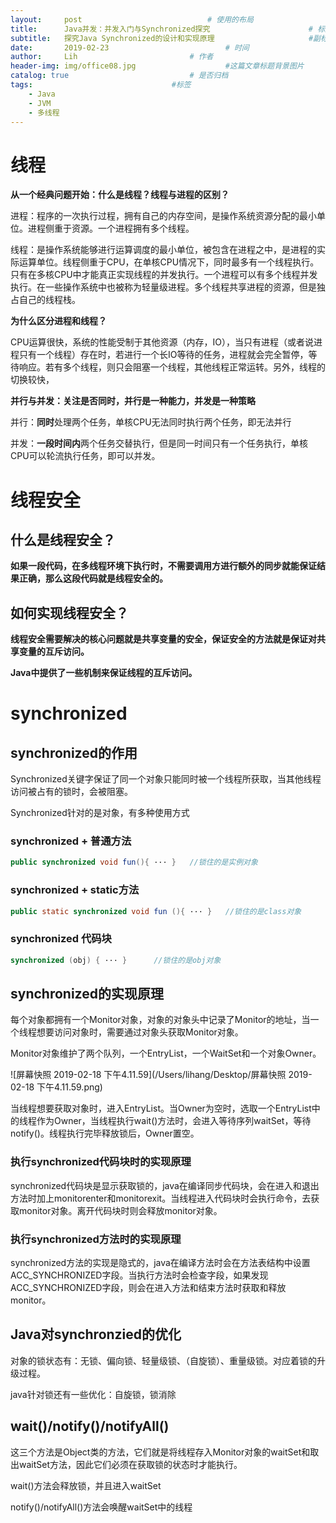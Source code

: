 ```yaml
---
layout:     post   				        	# 使用的布局
title:      Java并发：并发入门与Synchronized探究				  		# 标题 
subtitle:   探究Java Synchronized的设计和实现原理          			#副标题
date:       2019-02-23 				      		# 时间
author:     Lih 						# 作者
header-img: img/office08.jpg 					#这篇文章标题背景图片
catalog: true 							# 是否归档
tags:								#标签
    - Java
    - JVM
    - 多线程
---
```


# 线程

**从一个经典问题开始：什么是线程？线程与进程的区别？**

进程：程序的一次执行过程，拥有自己的内存空间，是操作系统资源分配的最小单位。进程侧重于资源。一个进程拥有多个线程。

线程：是操作系统能够进行运算调度的最小单位，被包含在进程之中，是进程的实际运算单位。线程侧重于CPU，在单核CPU情况下，同时最多有一个线程执行。只有在多核CPU中才能真正实现线程的并发执行。一个进程可以有多个线程并发执行。在一些操作系统中也被称为轻量级进程。多个线程共享进程的资源，但是独占自己的线程栈。

**为什么区分进程和线程？**

CPU运算很快，系统的性能受制于其他资源（内存，IO），当只有进程（或者说进程只有一个线程）存在时，若进行一个长IO等待的任务，进程就会完全暂停，等待响应。若有多个线程，则只会阻塞一个线程，其他线程正常运转。另外，线程的切换较快，

**并行与并发：关注是否同时，并行是一种能力，并发是一种策略**

并行：**同时**处理两个任务，单核CPU无法同时执行两个任务，即无法并行

并发：**一段时间内**两个任务交替执行，但是同一时间只有一个任务执行，单核CPU可以轮流执行任务，即可以并发。

#  线程安全

## 什么是线程安全？

**如果一段代码，在多线程环境下执行时，不需要调用方进行额外的同步就能保证结果正确，那么这段代码就是线程安全的。**

## 如何实现线程安全？

**线程安全需要解决的核心问题就是共享变量的安全，保证安全的方法就是保证对共享变量的互斥访问。**

**Java中提供了一些机制来保证线程的互斥访问。**

# synchronized

## synchronized的作用

Synchronized关键字保证了同一个对象只能同时被一个线程所获取，当其他线程访问被占有的锁时，会被阻塞。

Synchronized针对的是对象，有多种使用方式

### synchronized + 普通方法

```java
public synchronized void fun(){	···	}	//锁住的是实例对象
```

### synchronized + static方法

```java
public static synchronized void fun (){	···	}	//锁住的是class对象
```

### synchronized 代码块

```java
synchronized (obj) { ··· }		//锁住的是obj对象
```



## synchronized的实现原理

每个对象都拥有一个Monitor对象，对象的对象头中记录了Monitor的地址，当一个线程想要访问对象时，需要通过对象头获取Monitor对象。

Monitor对象维护了两个队列，一个EntryList，一个WaitSet和一个对象Owner。

![屏幕快照 2019-02-18 下午4.11.59](/Users/lihang/Desktop/屏幕快照 2019-02-18 下午4.11.59.png)

当线程想要获取对象时，进入EntryList。当Owner为空时，选取一个EntryList中的线程作为Owner，当线程执行wait()方法时，会进入等待序列waitSet，等待notify()。线程执行完毕释放锁后，Owner置空。

### 执行synchronized代码块时的实现原理

synchronized代码块是显示获取锁的，java在编译同步代码块，会在进入和退出方法时加上monitorenter和monitorexit。当线程进入代码块时会执行命令，去获取monitor对象。离开代码块时则会释放monitor对象。

### 执行synchronized方法时的实现原理

synchronized方法的实现是隐式的，java在编译方法时会在方法表结构中设置ACC_SYNCHRONIZED字段。当执行方法时会检查字段，如果发现ACC_SYNCHRONIZED字段，则会在进入方法和结束方法时获取和释放monitor。

## Java对synchronzied的优化

对象的锁状态有：无锁、偏向锁、轻量级锁、（自旋锁）、重量级锁。对应着锁的升级过程。

java针对锁还有一些优化：自旋锁，锁消除

## wait()/notify()/notifyAll()

这三个方法是Object类的方法，它们就是将线程存入Monitor对象的waitSet和取出waitSet方法，因此它们必须在获取锁的状态时才能执行。

wait()方法会释放锁，并且进入waitSet

notify()/notifyAll()方法会唤醒waitSet中的线程

